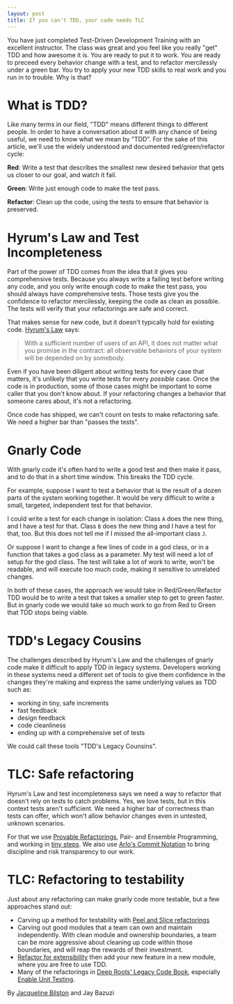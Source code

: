 ```yaml
---
layout: post
title: If you can't TDD, your code needs TLC
---
```


You have just completed Test-Driven Development Training with an excellent instructor.
The class was great and you feel like you really "get" TDD and how awesome it is.
You are ready to put it to work.
You are ready to preceed every behavior change with a test, and to refactor mercilessly under a green bar.
You try to apply your new TDD skills to real work and you run in to trouble.
Why is that?

# What is TDD?

Like many terms in our field, "TDD" means different things to different people.
In order to have a conversation about it with any chance of being useful, we need to know what we mean by "TDD".
For the sake of this article, we'll use the widely understood and documented red/green/refactor cycle:

**Red**: Write a test that describes the smallest new desired behavior that gets us closer to our goal, and watch it fail.

**Green**: Write just enough code to make the test pass. 

**Refactor**: Clean up the code, using the tests to ensure that behavior is preserved.

# Hyrum's Law and Test Incompleteness

Part of the power of TDD comes from the idea that it gives you comprehensive tests.
Because you always write a failing test before writing any code, and you only write enough code to make the test pass, you should always have comprehensive tests.
Those tests give you the confidence to refactor mercilessly, keeping the code as clean as possible.
The tests will verify that your refactorings are safe and correct.

That makes sense for new code, but it doesn't typically hold for existing code.
[Hyrum's Law](https://www.hyrumslaw.com/) says:

> With a sufficient number of users of an API,
> it does not matter what you promise in the contract:
> all observable behaviors of your system
> will be depended on by somebody.

Even if you have been diligent about writing tests for every case that matters, it's unlikely that you write tests for every *possible* case.
Once the code is in production, some of those cases might be important to some caller that you don't know about.
If your refactoring changes a behavior that someone cares about, it's not a refactoring.

Once code has shipped, we can't count on tests to make refactoring safe. We need a higher bar than "passes the tests".

# Gnarly Code

With gnarly code it's often hard to write a good test and then make it pass, and to do that in a short time window.
This breaks the TDD cycle.

For example, suppose I want to test a behavior that is the result of a dozen parts of the system working together.
It would be very difficult to write a small, targeted, independent test for that behavior.

I could write a test for each change in isolation:
Class `A` does the new thing, and I have a test for that.
Class `B` does the new thing and I have a test for that, too.
But this does not tell me if I missed the all-important class `J`.

Or suppose I want to change a few lines of code in a god class, or in a function that takes a god class as a parameter.
My test will need a lot of setup for the god class.
The test will take a lot of work to write, won't be readable, and will execute too much code, making it sensitive to unrelated changes.

In both of these cases, the approach we would take in Red/Green/Refactor TDD would be to write a test that takes a smaller step to get to green faster.
But in gnarly code we would take so much work to go from Red to Green that TDD stops being viable.

# TDD's Legacy Cousins

The challenges described by Hyrum's Law and the challenges of gnarly code make it difficult to apply TDD in legacy systems.
Developers working in these systems need a different set of tools to give them confidence in the changes they're making and express the same underlying values as TDD such as:

- working in tiny, safe increments
- fast feedback
- design feedback
- code cleanliness
- ending up with a comprehensive set of tests

We could call these tools "TDD's Legacy Counsins".

# TLC: Safe refactoring

Hyrum's Law and test incompleteness says we need a way to refactor that doesn't rely on tests to catch problems.
Yes, we love tests, but in this context tests aren't sufficient.
We need a higher bar of correctness than tests can offer, which won't allow behavior changes even in untested, unknown scenarios.

For that we use [Provable Refactorings](https://github.com/digdeeproots/provable-refactorings), Pair- and Ensemble Programming, and working in [tiny steps](https://wiki.c2.com/?RefactoringInVerySmallSteps).
We also use [Arlo's Commit Notation](https://github.com/RefactoringCombos/ArlosCommitNotation) to bring discipline and risk transparency to our work.

# TLC: Refactoring to testability

Just about any refactoring can make gnarly code more testable, but a few approaches stand out:

- Carving up a method for testability with [Peel and Slice refactorings](https://www.youtube.com/watch?v=sXqRWXWiXYo)
- Carving out good modules that a team can own and maintain independently.
With clean module and ownership boundaries, a team can be more aggressive about cleaning up code within those boundaries, and will reap the rewards of their investment.
- [Refactor for extensibility](https://jay.bazuzi.com/LOSOCS/) then add your new feature in a new module, where you are free to use TDD.
- Many of the refactorings in [Deep Roots' Legacy Code Book](http://learn.digdeeproots.com/cookbook/), especially [Enable Unit Testing](https://learn.digdeeproots.com/cookbook/enable-unit-tests/).

By [Jacqueline Bilston](https://twitter.com/jmasonlee) and Jay Bazuzi


